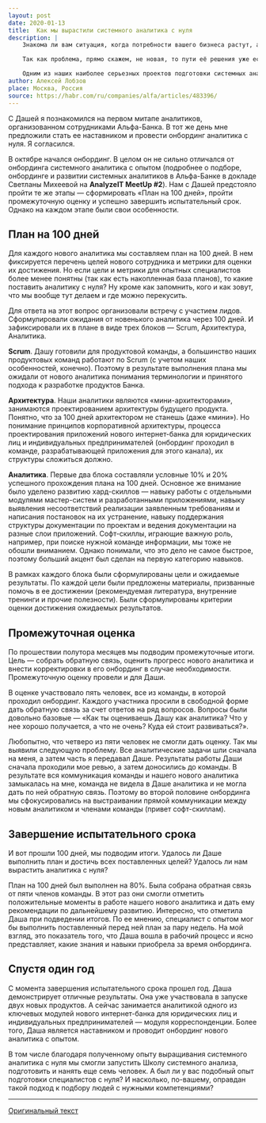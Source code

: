 ```yaml
---
layout: post
date: 2020-01-13
title:  Как мы вырастили системного аналитика с нуля
description: |
    Знакома ли вам ситуация, когда потребности вашего бизнеса растут, а людей под их реализацию не хватает? Что в таком случае делать? Где искать людей с нужными компетенциями и стоит ли вообще этим заниматься?<br><br>

    Так как проблема, прямо скажем, не новая, то пути её решения уже есть. Одни компании прибегают к аутстаффинговой схеме и привлечению специалистов из внешних организаций. Другие расширяют географию поиска, пользуются услугами кадровых агентств. А третьи находят людей без опыта и растят их под себя.<br><br>

    Одним из наших наиболее серьезных проектов подготовки системных аналитиков с нуля, наверное, была Школа системного анализа, о которой докладывал Кирилл Капранов на прошедшем в ноябре <b>AnalyzeIT MeetUp #3</b>. Однако прежде, чем войти в проект, мы решили провести эксперимент, взяли человека без опыта и попробовали вырастить из него системного аналитика, удовлетворяющего нашим требованиям. Под катом — как готовили аналитика и что из этой затеи в итоге вышло.
author: Алексей Лобзов
place: Москва, Россия
source: https://habr.com/ru/companies/alfa/articles/483396/
---
```


С Дашей я познакомился на первом митапе аналитиков, организованном сотрудниками Альфа-Банка. В тот же день мне предложили стать ее наставником и провести онбординг аналитика с нуля. Я согласился.

В октябре начался онбординг. В целом он не сильно отличался от онбординга системного аналитика с опытом (подробнее о подборе, онбординге и развитии системных аналитиков в Альфа-Банке в докладе Светланы Михеевой на **AnalyzeIT MeetUp #2**). Нам с Дашей предстояло пройти те же этапы — сформировать «План на 100 дней», пройти промежуточную оценку и успешно завершить испытательный срок. Однако на каждом этапе были свои особенности.

## План на 100 дней

Для каждого нового аналитика мы составляем план на 100 дней. В нем фиксируется перечень целей нового сотрудника и метрики для оценки их достижения. Но если цели и метрики для опытных специалистов более менее понятны (так как есть накопленная база планов), то какие поставить аналитику с нуля? Ну кроме как запомнить, кого и как зовут, что мы вообще тут делаем и где можно перекусить.

Для ответа на этот вопрос организовали встречу с участием лидов. Сформулировали ожидания от новенького аналитика через 100 дней. И зафиксировали их в плане в виде трех блоков — Scrum, Архитектура, Аналитика.

**Scrum**. Дашу готовили для продуктовой команды, а большинство наших продуктовых команд работают по Scrum (с учетом наших особенностей, конечно). Поэтому в результате выполнения плана мы ожидали от нового аналитика понимания терминологии и принятого подхода к разработке продуктов Банка.

**Архитектура**. Наши аналитики являются «мини-архитекторами», занимаются проектированием архитектуры будущего продукта. Понятно, что за 100 дней архитектором не станешь (даже «мини»). Но понимание принципов корпоративной архитектуры, процесса проектирования приложений нового интернет-банка для юридических лиц и индивидуальных предпринимателей (онбординг проходил в команде, разрабатывающей приложения для этого канала), их структуры сложиться должно.

**Аналитика**. Первые два блока составляли условные 10% и 20% успешного прохождения плана на 100 дней. Основное же внимание было уделено развитию хард-скиллов — навыку работы с отдельными модулями мастер-систем и разработанными приложениями, навыку выявления несоответствий реализации заявленным требованиям и написания постановок на их устранение, навыку поддержания структуры документации по проектам и ведения документации на разные слои приложений. Софт-скиллы, играющие важную роль, например, при поиске нужной команде информации, мы тоже не обошли вниманием. Однако понимали, что это дело не самое быстрое, поэтому больший акцент был сделан на первую категорию навыков.

В рамках каждого блока были сформулированы цели и ожидаемые результаты. По каждой цели были предложены материалы, призванные помочь в ее достижении (рекомендуемая литература, внутренние тренинги и прочие полезности). Были сформулированы критерии оценки достижения ожидаемых результатов.

## Промежуточная оценка

По прошествии полутора месяцев мы подводим промежуточные итоги. Цель — собрать обратную связь, оценить прогресс нового аналитика и внести корректировки в его онбординг в случае необходимости. Промежуточную оценку провели и для Даши.

В оценке участвовало пять человек, все из команды, в которой проходил онбординг. Каждого участника просили в свободной форме дать обратную связь за счет ответов на ряд вопросов. Вопросы были довольно базовые — «Как ты оцениваешь Дашу как аналитика? Что у нее хорошо получается, а что не очень? Куда ей стоит развиваться?».

Любопытно, что четверо из пяти человек не смогли дать оценку. Так мы выявили следующую проблему. Все аналитические задачи шли сначала на меня, а затем часть я передавал Даше. Результаты работы Даши сначала проходили мое ревью, а затем доносились до команды. В результате вся коммуникация команды и нашего нового аналитика замыкалась на мне, команда не видела в Даше аналитика и не могла дать по ней обратную связь. Поэтому во второй половине онбординга мы сфокусировались на выстраивании прямой коммуникации между новым аналитиком и членами команды (привет софт-скиллам).

## Завершение испытательного срока

И вот прошли 100 дней, мы подводим итоги. Удалось ли Даше выполнить план и достичь всех поставленных целей? Удалось ли нам вырастить аналитика с нуля?

План на 100 дней был выполнен на 80%. Была собрана обратная связь от пяти членов команды. В этот раз они смогли отметить положительные моменты в работе нашего нового аналитика и дать ему рекомендации по дальнейшему развитию. Интересно, что отметила Даша при подведении итогов. По ее мнению, специалист с опытом мог бы выполнить поставленный перед ней план за пару недель. На мой взгляд, это показатель того, что Даша вошла в рабочий процесс и ясно представляет, какие знания и навыки приобрела за время онбординга.

## Спустя один год

С момента завершения испытательного срока прошел год. Даша демонстрирует отличные результаты. Она уже участвовала в запуске двух новых продуктов. А сейчас занимается аналитикой одного из ключевых модулей нового интернет-банка для юридических лиц и индивидуальных предпринимателей — модуля корреспонденции. Более того, Даша является наставником и проводит онбординг нового аналитика с опытом.

В том числе благодаря полученному опыту выращивания системного аналитика с нуля мы смогли запустить Школу системного анализа, подготовить и нанять еще семь человек. А был ли у вас подобный опыт подготовки специалистов с нуля? И насколько, по-вашему, оправдан такой подход к подбору людей с нужными компетенциями?

---

[Оригинальный текст](https://habr.com/ru/companies/alfa/articles/483396/)